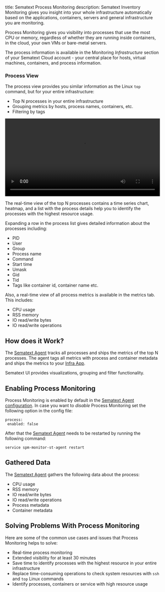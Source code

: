 title: Sematext Process Monitoring
description: Sematext Inventory Monitoring gives you insight into your whole infrastructure automatically based on the applications, containers, servers and general infrastructure you are monitoring.

Process Monitoring gives you visibility into processes that use the most CPU or memory, regardless of whether they are running inside containers, in the cloud, your own VMs or bare-metal servers.

The process information is available in the Monitoring *Infrastructure* section of your Sematext Cloud account - your central place for hosts, virtual machines, containers, and process information. 

### Process View

The process view provides you similar information as the Linux `top` command, but for your entire infrastructure: 

- Top N processes in your entire infrastructure
- Grouping metrics by hosts, process names, containers, etc. 
- Filtering by tags

<video style="display:block; width:100%; height:auto;" controls autoplay loop>
  <source src="../../images/monitoring/sematext-infra-processes.mp4" type="video/mp4">
Your browser does not support the video tag.
</video>


The real-time view of the top N processes contains a time series chart, heatmap, and a list with the process details help you to identify the processes with the highest resource usage. 

Expanding a row in the process list gives detailed information about the processes including:

- PID
- User
- Group
- Process name
- Command 
- Start time
- Umask
- Gid
- Tid
- Tags like container id, container name etc. 

Also, a real-time view of all process metrics is available in the metrics tab. This includes:

- CPU usage
- RSS memory 
- IO read/write bytes 
- IO read/write operations 

## How does it Work?

The [Sematext Agent](../agents/sematext-agent) tracks all processes and ships the metrics of the top N processes. The agent tags all metrics with process and container metadata and ships the metrics to your [Infra App](../infrastructure/).  

Sematext UI provides visualizations, grouping and filter functionality. 


## Enabling Process Monitoring

Process Monitoring is enabled by default in the [Sematext Agent configuration](../agents/sematext-agent/containers/configuration/). 
In case you want to *disable* Process Monitoring set the following option in the config file: 

```
process:
 enabled: false
```

After that the [Sematext Agent](../agents/sematext-agent) needs to be restarted by running the following command:

```
service spm-monitor-st-agent restart
```

## Gathered Data

The [Sematext Agent](../agents/sematext-agent) gathers the following data about the process:

- CPU usage
- RSS memory 
- IO read/write bytes 
- IO read/write operations 
- Process metadata
- Container metadata

## Solving Problems With Process Monitoring

Here are some of the common use cases and issues that Process Monitoring helps to solve:

- Real-time process monitoring
- Extended visibility for at least 30 minutes 
- Save time to identify processes with the highest resource in your entire infrastructure
- Replace time-consuming operations to check system resources with `ssh` and `top` Linux commands
- Identify processes, containers or service with high resource usage

